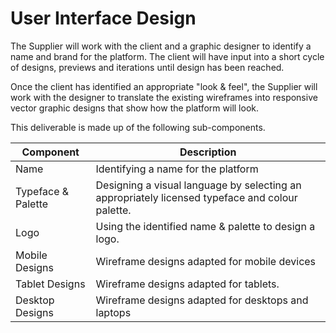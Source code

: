 # User Interface Design

The Supplier will work with the client and a graphic designer to identify a name and brand for the platform. The client will have input into a short cycle of designs, previews and iterations until design has been reached.

Once the client has identified an appropriate "look & feel", the Supplier will work with the designer to translate the existing wireframes into responsive vector graphic designs that show how the platform will look.

This deliverable is made up of the following sub-components.

| Component | Description |
| --------- | ----------- |
| Name      | Identifying a name for the platform |
| Typeface & Palette | Designing a visual language by selecting an appropriately licensed typeface and colour palette. |
| Logo      | Using the identified name & palette to design a logo. |
| Mobile Designs | Wireframe designs adapted for mobile devices |
| Tablet Designs | Wireframe designs adapted for tablets. |
| Desktop Designs | Wireframe designs adapted for desktops and laptops |

